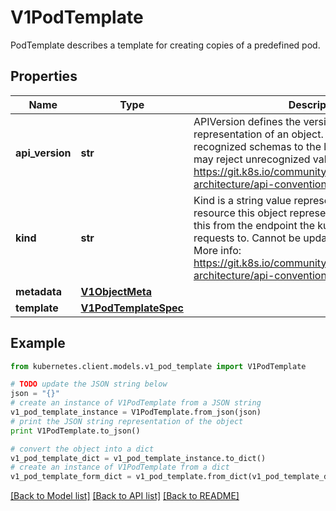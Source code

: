 # V1PodTemplate

PodTemplate describes a template for creating copies of a predefined pod.

## Properties

Name | Type | Description | Notes
------------ | ------------- | ------------- | -------------
**api_version** | **str** | APIVersion defines the versioned schema of this representation of an object. Servers should convert recognized schemas to the latest internal value, and may reject unrecognized values. More info: https://git.k8s.io/community/contributors/devel/sig-architecture/api-conventions.md#resources | [optional] 
**kind** | **str** | Kind is a string value representing the REST resource this object represents. Servers may infer this from the endpoint the kubernetes.client submits requests to. Cannot be updated. In CamelCase. More info: https://git.k8s.io/community/contributors/devel/sig-architecture/api-conventions.md#types-kinds | [optional] 
**metadata** | [**V1ObjectMeta**](V1ObjectMeta.md) |  | [optional] 
**template** | [**V1PodTemplateSpec**](V1PodTemplateSpec.md) |  | [optional] 

## Example

```python
from kubernetes.client.models.v1_pod_template import V1PodTemplate

# TODO update the JSON string below
json = "{}"
# create an instance of V1PodTemplate from a JSON string
v1_pod_template_instance = V1PodTemplate.from_json(json)
# print the JSON string representation of the object
print V1PodTemplate.to_json()

# convert the object into a dict
v1_pod_template_dict = v1_pod_template_instance.to_dict()
# create an instance of V1PodTemplate from a dict
v1_pod_template_form_dict = v1_pod_template.from_dict(v1_pod_template_dict)
```
[[Back to Model list]](../README.md#documentation-for-models) [[Back to API list]](../README.md#documentation-for-api-endpoints) [[Back to README]](../README.md)


